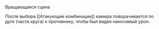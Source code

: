 
Вращающаяся сцена

После выбора [[Атакующие комбинации]] камера поворачивается по дуге (части круга) к противнику, чтобы был виден наносимый урон.